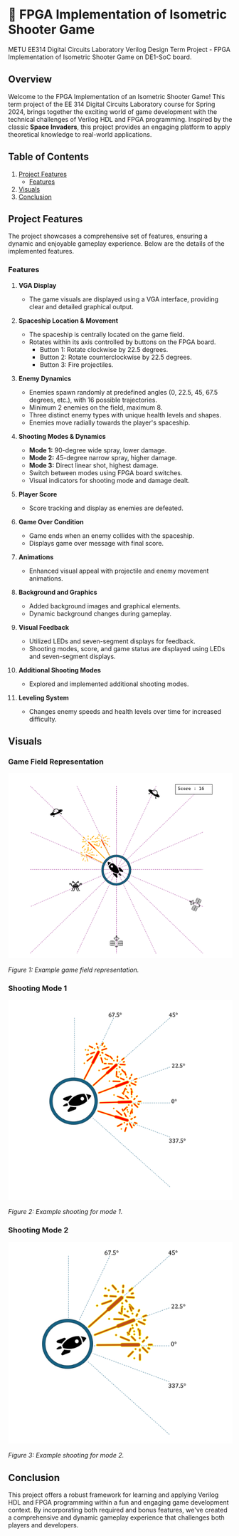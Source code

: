 
# 🚀 FPGA Implementation of Isometric Shooter Game
METU EE314 Digital Circuits Laboratory Verilog Design Term Project - FPGA Implementation of Isometric Shooter Game on DE1-SoC board.
## Overview
Welcome to the FPGA Implementation of an Isometric Shooter Game! This term project of the EE 314 Digital Circuits Laboratory course for Spring 2024, brings together the exciting world of game development with the technical challenges of Verilog HDL and FPGA programming. Inspired by the classic **Space Invaders**, this project provides an engaging platform to apply theoretical knowledge to real-world applications.

## Table of Contents
1. [Project Features](#project-features)
   - [Features](#features)
2. [Visuals](#visuals)
3. [Conclusion](#conclusion)

## Project Features
The project showcases a comprehensive set of features, ensuring a dynamic and enjoyable gameplay experience. Below are the details of the implemented features.

### Features
1. **VGA Display**
   - The game visuals are displayed using a VGA interface, providing clear and detailed graphical output.

2. **Spaceship Location & Movement**
   - The spaceship is centrally located on the game field.
   - Rotates within its axis controlled by buttons on the FPGA board.
     - Button 1: Rotate clockwise by 22.5 degrees.
     - Button 2: Rotate counterclockwise by 22.5 degrees.
     - Button 3: Fire projectiles.

3. **Enemy Dynamics**
   - Enemies spawn randomly at predefined angles (0, 22.5, 45, 67.5 degrees, etc.), with 16 possible trajectories.
   - Minimum 2 enemies on the field, maximum 8.
   - Three distinct enemy types with unique health levels and shapes.
   - Enemies move radially towards the player's spaceship.

4. **Shooting Modes & Dynamics**
   - **Mode 1:** 90-degree wide spray, lower damage.
   - **Mode 2:** 45-degree narrow spray, higher damage.
   - **Mode 3:** Direct linear shot, highest damage.
   - Switch between modes using FPGA board switches.
   - Visual indicators for shooting mode and damage dealt.

5. **Player Score**
   - Score tracking and display as enemies are defeated.

6. **Game Over Condition**
   - Game ends when an enemy collides with the spaceship.
   - Displays game over message with final score.

7. **Animations**
   - Enhanced visual appeal with projectile and enemy movement animations.

8. **Background and Graphics**
   - Added background images and graphical elements.
   - Dynamic background changes during gameplay.

9. **Visual Feedback**
   - Utilized LEDs and seven-segment displays for feedback.
   - Shooting modes, score, and game status are displayed using LEDs and seven-segment displays.

10. **Additional Shooting Modes**
    - Explored and implemented additional shooting modes.

11. **Leveling System**
    - Changes enemy speeds and health levels over time for increased difficulty.

## Visuals

### Game Field Representation
![Game Field](images/figure1.PNG)

*Figure 1: Example game field representation.*

### Shooting Mode 1
![Shooting Mode 1](images/figure2.PNG)

*Figure 2: Example shooting for mode 1.*

### Shooting Mode 2
![Shooting Mode 2](images/figure3.PNG)

*Figure 3: Example shooting for mode 2.*

## Conclusion
This project offers a robust framework for learning and applying Verilog HDL and FPGA programming within a fun and engaging game development context. By incorporating both required and bonus features, we've created a comprehensive and dynamic gameplay experience that challenges both players and developers.
